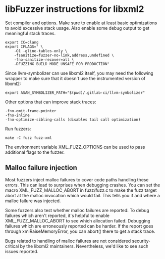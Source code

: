 libFuzzer instructions for libxml2
==================================

Set compiler and options. Make sure to enable at least basic optimizations
to avoid excessive stack usage. Also enable some debug output to get
meaningful stack traces.

    export CC=clang
    export CFLAGS=" \
        -O1 -gline-tables-only \
        -fsanitize=fuzzer-no-link,address,undefined \
        -fno-sanitize-recover=all \
        -DFUZZING_BUILD_MODE_UNSAFE_FOR_PRODUCTION"

Since llvm-symbolizer can use libxml2 itself, you may need the following
wrapper to make sure that it doesn't use the instrumented version of
libxml2:

    export ASAN_SYMBOLIZER_PATH="$(pwd)/.gitlab-ci/llvm-symbolizer"

Other options that can improve stack traces:

    -fno-omit-frame-pointer
    -fno-inline
    -fno-optimize-sibling-calls (disables tail call optimization)

Run fuzzers:

    make -C fuzz fuzz-xml

The environment variable XML_FUZZ_OPTIONS can be used to pass additional
flags to the fuzzer.

Malloc failure injection
------------------------

Most fuzzers inject malloc failures to cover code paths handling these
errors. This can lead to surprises when debugging crashes. You can set
the macro XML_FUZZ_MALLOC_ABORT in fuzz/fuzz.c to make the fuzz target
abort at the malloc invocation which would fail. This tells you if
and where a malloc failure was injected.

Some fuzzers also test whether malloc failures are reported. To debug
failures which aren't reported, it's helpful to enable
XML_FUZZ_MALLOC_ABORT to see which allocation failed. Debugging
failures which are erroneously reported can be harder. If the report
goes through xmlRaiseMemoryError, you can abort() there to get a
stack trace.

Bugs related to handling of malloc failures are not considered
security-critical by the libxml2 maintainers. Nevertheless, we'd like
to see such issues reported.
